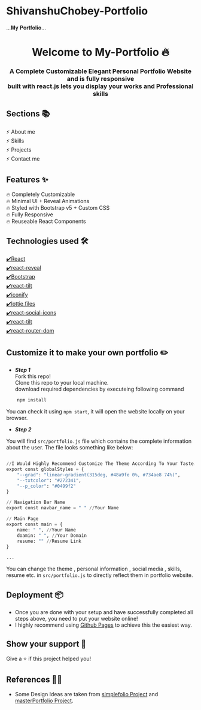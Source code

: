 # ShivanshuChobey-Portfolio


...𝐌𝐲 𝐏𝐨𝐫𝐭𝐟𝐨𝐥𝐢𝐨...

<h1 align="center">Welcome to My-Portfolio 🔥</h1>
<h3 align="center">A Complete Customizable Elegant Personal Portfolio Website and is fully responsive <br /> built with react.js lets you display your works and Professional skills</h3>

<p align="center">
<!-- <a href="https://github.com/1998Suraj/My-Portfolio" target="_blank">
<img src="https://github.com/1998Suraj/My_Photo/blob/main/Home.png?raw=true"></img>
<img src="https://github.com/1998Suraj/My_Photo/blob/main/About.png?raw=true"></img>
<img src="https://github.com/1998Suraj/My_Photo/blob/main/skills.png?raw=true"></img>
<img src="https://github.com/1998Suraj/My_Photo/blob/main/Project1.png?raw=true"></img>
<img src="https://github.com/1998Suraj/My_Photo/blob/main/project2.png?raw=true"></img>
<img src="https://github.com/1998Suraj/My_Photo/blob/main/Contact.png?raw=true"></img>
</a> -->
</p>

## Sections 📚

⚡️ About me <br>
⚡️ Skills <br>
⚡️ Projects <br>
⚡️ Contact me <br>

## Features ✨

🔥 Completely Customizable <br>
🔥 Minimal UI + Reveal Animations <br>
🔥 Styled with Bootstrap v5 + Custom CSS <br>
🔥 Fully Responsive <br>
🔥 Reuseable React Components <br>

## Technologies used 🛠️

[✔️React](https://reactjs.org/) <br>
[✔️react-reveal](https://www.react-reveal.com/) <br>
[✔️Bootstrap](https://getbootstrap.com/docs/5.0/getting-started/introduction/) <br>
[✔️react-tilt](https://www.npmjs.com/package/react-tilt) <br>
[✔️iconify](https://iconify.design/) <br>
[✔️lottie files](https://lottiefiles.com/blog/working-with-lottie/how-to-use-lottie-in-react-app) <br>
[✔️react-social-icons](https://www.npmjs.com/package/react-social-icons) <br>
[✔️react-tilt](https://www.npmjs.com/package/react-tilt) <br>
[✔️react-router-dom](https://reactrouter.com/web/guides/quick-start) <br>

## Customize it to make your own portfolio ✏️

- **_Step 1_** <br>
  Fork this repo! <br>
  Clone this repo to your local machine. <br>
  download required dependencies by executeing following command

```python
    npm install
```

You can check it using `npm start`, it will open the website locally on your browser.

- **_Step 2_**

You will find `src/portfolio.js` file which contains the complete information about the user. The file looks something like below:

```python

//I Would Highly Recommend Customize The Theme According To Your Taste.
export const globalStyles = {
    "--grad": "linear-gradient(315deg, #48a9fe 0%, #734ae8 74%)",
    "--txtcolor": "#272341",
    "--p_color": "#0499f2"
}

// Navigation Bar Name
export const navbar_name = " " //Your Name

// Main Page
export const main = {
    name: " ", //Your Name
    doamin: " ", //Your Domain
    resume: "" //Resume Link
}

...
```

You can change the theme , personal information , social media , skills, resume etc. in `src/portfolio.js` to directly reflect them in portfolio website.

## Deployment 📦

- Once you are done with your setup and have successfully completed all steps above, you need to put your website online!
- I highly recommend using [Github Pages](https://create-react-app.dev/docs/deployment/#github-pages) to achieve this the easiest way.

## Show your support 🙌

Give a ⭐️ if this project helped you!

## References 👏🏻

- Some Design Ideas are taken from [simplefolio Project](https://github.com/cobidev/simplefolio) and [masterPortfolio Project](https://github.com/ashutosh1919/masterPortfolio).
